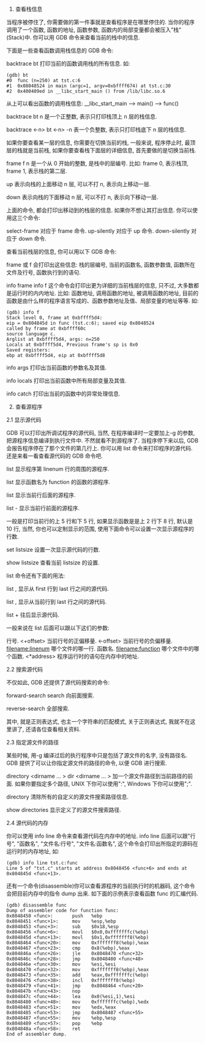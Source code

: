 1. 查看栈信息

当程序被停住了, 你需要做的第一件事就是查看程序是在哪里停住的. 当你的程序调用了一个函数, 函数的地址, 函数参数, 函数内的局部变量都会被压入"栈"(Stack)中. 你可以用 GDB 命令来查看当前的栈中的信息.

下面是一些查看函数调用栈信息的 GDB 命令:

backtrace
bt
打印当前的函数调用栈的所有信息. 如:

```
(gdb) bt
#0  func (n=250) at tst.c:6
#1  0x08048524 in main (argc=1, argv=0xbffff674) at tst.c:30
#2  0x400409ed in __libc_start_main () from /lib/libc.so.6
```

从上可以看出函数的调用栈信息: __libc_start_main --> main() --> func()


backtrace <n>
bt <n>
n 是一个正整数, 表示只打印栈顶上 n 层的栈信息.

backtrace <-n>
bt <-n>
-n 表一个负整数, 表示只打印栈底下 n 层的栈信息.

如果你要查看某一层的信息, 你需要在切换当前的栈, 一般来说, 程序停止时, 最顶层的栈就是当前栈, 如果你要查看栈下面层的详细信息, 首先要做的是切换当前栈.

frame <n>
f <n>
n 是一个从 0 开始的整数, 是栈中的层编号. 比如: frame 0, 表示栈顶, frame 1, 表示栈的第二层.

up <n>
表示向栈的上面移动 n 层, 可以不打 n, 表示向上移动一层.

down <n>
表示向栈的下面移动 n 层, 可以不打 n, 表示向下移动一层.


上面的命令, 都会打印出移动到的栈层的信息. 如果你不想让其打出信息. 你可以使用这三个命令:

select-frame <n> 对应于 frame 命令.
up-silently <n> 对应于 up 命令.
down-silently <n> 对应于 down 命令.


查看当前栈层的信息, 你可以用以下 GDB 命令:

frame 或 f
会打印出这些信息: 栈的层编号, 当前的函数名, 函数参数值, 函数所在文件及行号, 函数执行到的语句.

info frame
info f
这个命令会打印出更为详细的当前栈层的信息, 只不过, 大多数都是运行时的内内地址. 比如: 函数地址, 调用函数的地址, 被调用函数的地址, 目前的函数是由什么样的程序语言写成的、函数参数地址及值、局部变量的地址等等. 如:

```
(gdb) info f
Stack level 0, frame at 0xbffff5d4:
eip = 0x804845d in func (tst.c:6); saved eip 0x8048524
called by frame at 0xbffff60c
source language c.
Arglist at 0xbffff5d4, args: n=250
Locals at 0xbffff5d4, Previous frame's sp is 0x0
Saved registers:
ebp at 0xbffff5d4, eip at 0xbffff5d8
```

info args
打印出当前函数的参数名及其值.

info locals
打印出当前函数中所有局部变量及其值.

info catch
打印出当前的函数中的异常处理信息.

2. 查看源程序

2.1 显示源代码

GDB 可以打印出所调试程序的源代码, 当然, 在程序编译时一定要加上-g 的参数, 把源程序信息编译到执行文件中. 不然就看不到源程序了. 当程序停下来以后, GDB 会报告程序停在了那个文件的第几行上. 你可以用 list 命令来打印程序的源代码. 还是来看一看查看源代码的 GDB 命令吧.

list <linenum>
显示程序第 linenum 行的周围的源程序.

list <function>
显示函数名为 function 的函数的源程序.

list
显示当前行后面的源程序.

list -
显示当前行前面的源程序.

一般是打印当前行的上 5 行和下 5 行, 如果显示函数是是上 2 行下 8 行, 默认是 10 行, 当然, 你也可以定制显示的范围, 使用下面命令可以设置一次显示源程序的行数.

set listsize <count>
设置一次显示源代码的行数.

show listsize
查看当前 listsize 的设置.

list 命令还有下面的用法:

list <first>, <last>
显示从 first 行到 last 行之间的源代码.

list , <last>
显示从当前行到 last 行之间的源代码.

list +
往后显示源代码.

一般来说在 list 后面可以跟以下这们的参数:

<linenum>   行号.
<+offset>   当前行号的正偏移量.
<-offset>   当前行号的负偏移量.
<filename:linenum>  哪个文件的哪一行.
<function>  函数名.
<filename:function> 哪个文件中的哪个函数.
<*address>  程序运行时的语句在内存中的地址.

2.2 搜索源代码

不仅如此, GDB 还提供了源代码搜索的命令:

forward-search <regexp>
search <regexp>
向前面搜索.

reverse-search <regexp>
全部搜索.

其中, <regexp>就是正则表达式, 也主一个字符串的匹配模式, 关于正则表达式, 我就不在这里讲了, 还请各位查看相关资料.

2.3 指定源文件的路径

某些时候, 用-g 编译过后的执行程序中只是包括了源文件的名字, 没有路径名. GDB 提供了可以让你指定源文件的路径的命令, 以便 GDB 进行搜索.

directory <dirname ... >
dir <dirname ... >
加一个源文件路径到当前路径的前面. 如果你要指定多个路径, UNIX 下你可以使用":", Windows 下你可以使用";".

directory
清除所有的自定义的源文件搜索路径信息.

show directories
显示定义了的源文件搜索路径.


2.4 源代码的内存

你可以使用 info line 命令来查看源代码在内存中的地址. info line 后面可以跟"行号", "函数名", "文件名:行号", "文件名:函数名", 这个命令会打印出所指定的源码在运行时的内存地址, 如:

```
(gdb) info line tst.c:func
Line 5 of "tst.c" starts at address 0x8048456 <func+6> and ends at 0x804845d <func+13>.
```

还有一个命令(disassemble)你可以查看源程序的当前执行时的机器码, 这个命令会把目前内存中的指令 dump 出来. 如下面的示例表示查看函数 func 的汇编代码.

```
(gdb) disassemble func
Dump of assembler code for function func:
0x8048450 <func>:       push   %ebp
0x8048451 <func+1>:     mov    %esp,%ebp
0x8048453 <func+3>:     sub    $0x18,%esp
0x8048456 <func+6>:     movl   $0x0,0xfffffffc(%ebp)
0x804845d <func+13>:    movl   $0x1,0xfffffff8(%ebp)
0x8048464 <func+20>:    mov    0xfffffff8(%ebp),%eax
0x8048467 <func+23>:    cmp    0x8(%ebp),%eax
0x804846a <func+26>:    jle    0x8048470 <func+32>
0x804846c <func+28>:    jmp    0x8048480 <func+48>
0x804846e <func+30>:    mov    %esi,%esi
0x8048470 <func+32>:    mov    0xfffffff8(%ebp),%eax
0x8048473 <func+35>:    add    %eax,0xfffffffc(%ebp)
0x8048476 <func+38>:    incl   0xfffffff8(%ebp)
0x8048479 <func+41>:    jmp    0x8048464 <func+20>
0x804847b <func+43>:    nop
0x804847c <func+44>:    lea    0x0(%esi,1),%esi
0x8048480 <func+48>:    mov    0xfffffffc(%ebp),%edx
0x8048483 <func+51>:    mov    %edx,%eax
0x8048485 <func+53>:    jmp    0x8048487 <func+55>
0x8048487 <func+55>:    mov    %ebp,%esp
0x8048489 <func+57>:    pop    %ebp
0x804848a <func+58>:    ret
End of assembler dump.
```
